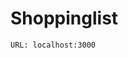 # Shoppinglist

```
URL: localhost:3000
```


<!-- 
Italic, bold, link:
The *quick* brown fox, jumped **over** the lazy [dog](https://en.wikipedia.org/wiki/Dog). 


LIST:
* Milk
* Bread
    * Wholegrain
* Butter

1. Tidy the kitchen
2. Prepare ingredients
3. Cook delicious things


Quote:
> To be or not to be, that is the question.


Horizontal line
---


Some text with an inline `code` snippet


\~\~Line through\~\~


HTML
<button class="button-save large" >
Big Fat Button</button>
-->
